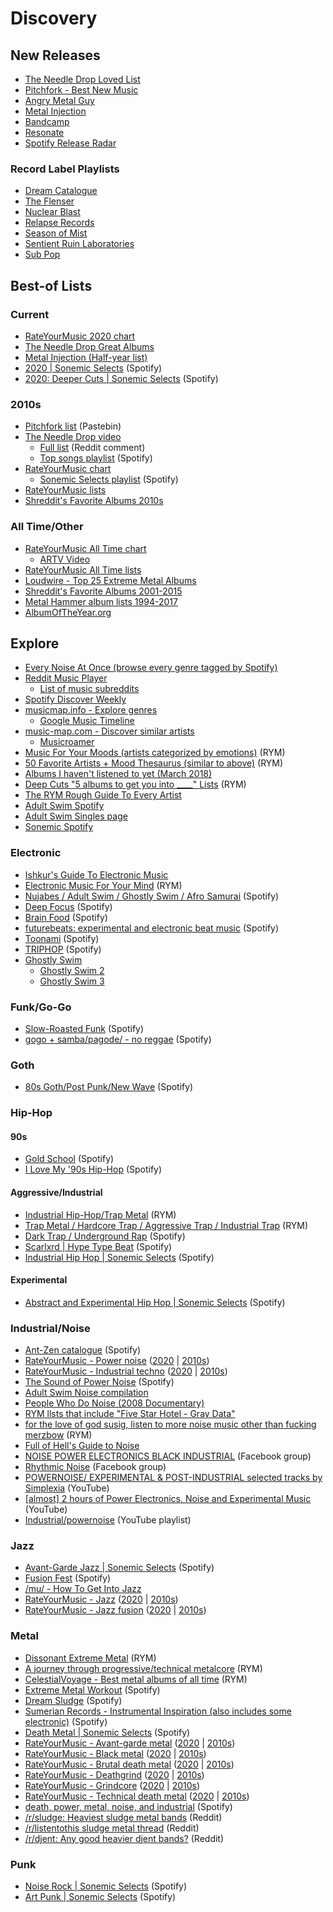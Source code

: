 # Discovery

## New Releases
- [The Needle Drop Loved List](https://www.youtube.com/playlist?list=PLP4CSgl7K7oo93I49tQa0TLB8qY3u7xuO)
- [Pitchfork - Best New Music](https://pitchfork.com/best/)
- [Angry Metal Guy](https://www.angrymetalguy.com/)
- [Metal Injection](https://metalinjection.net/category/reviews)
- [Bandcamp](https://bandcamp.com/)
- [Resonate](https://beta.resonate.is/)
- [Spotify Release Radar](https://open.spotify.com/playlist/37i9dQZEVXbi0ZTTqPO7tj?si=pFDb22fJTQCWeVSspi8N3Q)

### Record Label Playlists
- [Dream Catalogue](https://open.spotify.com/playlist/00zgUOVEMQ6x1i76WRxv0f?si=Ra34yuv2QNaB7x1Lg_nNcg)
- [The Flenser](https://open.spotify.com/playlist/5bdALpi4l4oOe8K3j1ejRy?si=KsOOsHf3RIiVnTnQdLPVDQ)
- [Nuclear Blast](https://open.spotify.com/playlist/6aw9wiedFzzhJiI96DhNhw?si=1UolpmQnSRezoM80JNCwfw)
- [Relapse Records](https://open.spotify.com/playlist/2HusStbBQwqUOA2GITMnXm?si=nYwuhg8HROGD16v6J393ow)
- [Season of Mist](https://open.spotify.com/playlist/7i3ybB0XlLwlFysT4uULLi?si=81L9U632TFWMPaAHZWYCzQ)
- [Sentient Ruin Laboratories](https://open.spotify.com/playlist/3mB05EsLwLaIdeZ4BtIPcA?si=TZxCvVcdR32KayhrCBIYsA)
- [Sub Pop](https://open.spotify.com/playlist/50UOfaA8yEBkLBuufYzpgj?si=VZjD_R7OQoWEcKGcCmWZJA)

## Best-of Lists

### Current
- [RateYourMusic 2020 chart](https://rateyourmusic.com/customchart?page=1&chart_type=top&type=album&year=2020&genre_include=1&include_child_genres=1&genres=&include_child_genres_chk=1&include=both&origin_countries=&limit=none&countries=)
- [The Needle Drop Great Albums](https://www.youtube.com/playlist?list=PLP4CSgl7K7opy6_w-ie2fQo4U7WbgHRlJ)
- [Metal Injection (Half-year list)](https://metalinjection.net/lists/best-of-2020/metal-injection-staffs-picks-the-best-albums-of-2020-so-far)
- [2020 | Sonemic Selects](https://open.spotify.com/playlist/2XLwpm5AHRIgSUotLss175?si=VckdBan1SvSmp9V7qwbySA) (Spotify)
- [2020: Deeper Cuts | Sonemic Selects](https://open.spotify.com/playlist/3dOdUeMdzR04IrR3jPbzdo?si=n_IhzB8USX2_mwY1XbTJiQ) (Spotify)

### 2010s
- [Pitchfork list](https://pastebin.com/bDhwumZx) (Pastebin)
- [The Needle Drop video](https://www.youtube.com/watch?v=EyMX4lcKNPg)
  - [Full list](https://www.reddit.com/r/indieheads/comments/eqd4ni/theneedledrop_top_200_albums_of_the_2010s/feq11uf/) (Reddit comment)
  - [Top songs playlist](https://open.spotify.com/playlist/5VHv7rqDC4ARXP1dcCNZn1?si=LgHaY76JTm6L-1vVN8j2BQ) (Spotify)
- [RateYourMusic chart](https://rateyourmusic.com/customchart?page=1&chart_type=top&type=album&year=2010s&genre_include=1&include_child_genres=1&genres=&include_child_genres_chk=1&include=both&origin_countries=&limit=none&countries=)
  - [Sonemic Selects playlist](https://open.spotify.com/playlist/1t3kbzNfCMcmFNiLbG4w09?si=rBclCH9bQo-83r9aZ5iwxg) (Spotify)
- [RateYourMusic lists](https://rateyourmusic.com/list_classifier/2010s/)
- [Shreddit's Favorite Albums 2010s](https://www.reddit.com/r/Metal/comments/hv7zlf/shreddits_top_albums_of_2010_2019_results/)

### All Time/Other
- [RateYourMusic All Time chart](https://rateyourmusic.com/customchart?page=1&chart_type=top&type=album&year=alltime&genre_include=1&include_child_genres=1&genres=&include_child_genres_chk=1&include=both&origin_countries=&limit=none&countries=)
  - [ARTV Video](https://youtu.be/Rm3i7xaV8yk)
- [RateYourMusic All Time lists](https://rateyourmusic.com/list_classifier/All%2dtime/)
- [Loudwire - Top 25 Extreme Metal Albums](https://loudwire.com/top-extreme-metal-albums/)
- [Shreddit's Favorite Albums 2001-2015](https://www.reddit.com/r/Metal/comments/4f1tmo/shreddits_top_15_favorite_albums_20012015/)
- [Metal Hammer album lists 1994-2017](http://www.rocklistmusic.co.uk/metal.htm)
- [AlbumOfTheYear.org](https://www.albumoftheyear.org/)

## Explore
- [Every Noise At Once (browse every genre tagged by Spotify)](http://everynoise.com/)
- [Reddit Music Player](https://reddit.musicplayer.io/)
  - [List of music subreddits](https://www.reddit.com/r/Music/wiki/musicsubreddits)
- [Spotify Discover Weekly](https://open.spotify.com/playlist/37i9dQZEVXcClrorXLDqST?si=LHQbHOg3TseN7haksA-wDA)
- [musicmap.info - Explore genres](https://musicmap.info/#)
  - [Google Music Timeline](http://research.google.com/bigpicture/music/#)
- [music-map.com - Discover similar artists](https://www.music-map.com/)
  - [Musicroamer](https://www.musicroamer.com/player)
- [Music For Your Moods (artists categorized by emotions)](https://rateyourmusic.com/list/novocaine69/music-for-your-moods-a-non-aesthetic-compendium/) (RYM)
- [50 Favorite Artists + Mood Thesaurus (similar to above)](https://rateyourmusic.com/list/HenryFool/my_50_favorite_artists___mood_thesaurus/) (RYM)
- [Albums I haven't listened to yet (March 2018)](https://pastebin.com/VtMYsD0M)
- [Deep Cuts "5 albums to get you into ____" Lists](https://rateyourmusic.com/list/expand/deep-cuts-5-albums-to-get-you-into-lists/) (RYM)
- [The RYM Rough Guide To Every Artist](https://rateyourmusic.com/list/grendel71/the-rym-rough-guide-to-everything-work-in-progress/)
- [Adult Swim Spotify](https://open.spotify.com/user/or2de24zunn9l5ven8yav60p1?si=DdrIAD2ERImYhMtDK86opQ)
- [Adult Swim Singles page](https://www.adultswim.com/music/singles/)
- [Sonemic Spotify](https://open.spotify.com/user/sonemic.com?si=lgqaSktWTI-3gbE-uefo3A)

### Electronic
- [Ishkur's Guide To Electronic Music](https://music.ishkur.com/)
- [Electronic Music For Your Mind](https://rateyourmusic.com/list/trmbl/electronic_music_for_your_mind/) (RYM)
- [Nujabes / Adult Swim / Ghostly Swim / Afro Samurai](https://open.spotify.com/playlist/1svQswvUUoAmd01QX8irV9?si=icNm1-_CRNiZp2lQ7RuOOg) (Spotify)
- [Deep Focus](https://open.spotify.com/playlist/37i9dQZF1DWZeKCadgRdKQ?si=xV5JrNRSTaSiAydVEJul5Q) (Spotify)
- [Brain Food](https://open.spotify.com/playlist/37i9dQZF1DWXLeA8Omikj7?si=2khic_OBSSSoau_9z4iMeg) (Spotify)
- [futurebeats: experimental and electronic beat music](https://open.spotify.com/playlist/30jFwegMo2oIUkXio2JCA8?si=b3cu3_KNQYOfE_49oO7_9g) (Spotify)
- [Toonami](https://open.spotify.com/playlist/49B6K0giqd6Piekuc1Qr5Q?si=ijA9pjOOTcSdSWbsKhrbSw) (Spotify)
- [TRIPHOP](https://open.spotify.com/playlist/744IjzkUZtUOBhQfBmyvkl?si=ImRGw5wLTMut5s2QmzjUng) (Spotify)
- [Ghostly Swim](https://open.spotify.com/album/73UtvOVvyBj28376FK2Qoj?si=3olyJPDrQ2WcV3piYjTHVw)
  - [Ghostly Swim 2](https://open.spotify.com/album/2OFdD7KGVXmyQcRzZYpqVm?si=gw3PjWlMRIewDFedGUIy1A)
  - [Ghostly Swim 3](https://open.spotify.com/album/5wATCNKKYbRKlG2hKzhUCu?si=FW6V28vXT3ymHIczkM6gYw)

### Funk/Go-Go
- [Slow-Roasted Funk](https://open.spotify.com/playlist/0irhoCmeSMSVlAbvxoknnX?si=xO65qTEfRNedmD-Y8Vc4FQ) (Spotify)
- [gogo + samba/pagode/ - no reggae](https://open.spotify.com/playlist/0XqrduyhauJue7uUFnuyKE?si=DHZjrzenSC6q8Q_gQeWmLw) (Spotify)

### Goth
- [80s Goth/Post Punk/New Wave](https://open.spotify.com/playlist/05fFtCFUQNLJa7EZfHrEY1?si=195logrtQfqZx8v0H0Ul7g) (Spotify)

### Hip-Hop

#### 90s
- [Gold School](https://open.spotify.com/playlist/37i9dQZF1DWVA1Gq4XHa6U?si=t7gwTa93Qt6GOmgcM7YYdg) (Spotify)
- [I Love My '90s Hip-Hop](https://open.spotify.com/playlist/37i9dQZF1DX186v583rmzp?si=AW-xWGWiQfiGqkhK4EmgmQ) (Spotify)

#### Aggressive/Industrial
- [Industrial Hip-Hop/Trap Metal](https://rateyourmusic.com/list/baanp/industrial-hip-hop_trap-metal/) (RYM)
- [Trap Metal / Hardcore Trap / Aggressive Trap / Industrial Trap](https://rateyourmusic.com/list/kittenpuke/trap-metal-hardcore-trap-aggressive-trap-industrial-trap/) (RYM)
- [Dark Trap / Underground Rap](https://open.spotify.com/playlist/1eBUubNHdBrDv7jLHmwJIv?si=o0aAjtfiRnKOkw6wRhGl2Q) (Spotify)
- [Scarlxrd | Hype Type Beat](https://open.spotify.com/playlist/7GJCoknNi91HcQ3tGq4ku6?si=PEpaUZbORnmBUVupQ4w6rA) (Spotify)
- [Industrial Hip Hop | Sonemic Selects](https://open.spotify.com/playlist/49CXM93TR0mV8frUv3c6Rm?si=3oDlkbcVQZeaeNji-HCl-A) (Spotify)

#### Experimental
- [Abstract and Experimental Hip Hop | Sonemic Selects](https://open.spotify.com/playlist/1xrfoSvHSXHZNZaiTlbBjV?si=AMgHN6jkR5aBhL-3Y24xBg) (Spotify)

### Industrial/Noise
- [Ant-Zen catalogue](https://open.spotify.com/playlist/31d0C63r1Nkwf63UufgUUq?si=oyGtvZJtRdOkuibR8OksdQ) (Spotify)
- [RateYourMusic - Power noise](https://rateyourmusic.com/customchart?page=1&chart_type=top&type=album&year=alltime&genre_include=1&include_child_genres=1&genres=power+noise&include_child_genres_chk=1&include=both&origin_countries=&limit=none&countries=) ([2020](https://rateyourmusic.com/customchart?page=1&chart_type=top&type=album&year=2020&genre_include=1&include_child_genres=1&genres=power+noise&include_child_genres_chk=1&include=both&origin_countries=&limit=none&countries=) | [2010s](https://rateyourmusic.com/customchart?page=1&chart_type=top&type=album&year=2010s&genre_include=1&include_child_genres=1&genres=power+noise&include_child_genres_chk=1&include=both&origin_countries=&limit=none&countries=))
- [RateYourMusic - Industrial techno](https://rateyourmusic.com/customchart?page=1&chart_type=top&type=album&year=alltime&genre_include=1&include_child_genres=1&genres=industrial+techno&include_child_genres_chk=1&include=both&origin_countries=&limit=none&countries=) ([2020](https://rateyourmusic.com/customchart?page=1&chart_type=top&type=album&year=2020&genre_include=1&include_child_genres=1&genres=industrial+techno&include_child_genres_chk=1&include=both&origin_countries=&limit=none&countries=) | [2010s](https://rateyourmusic.com/customchart?page=1&chart_type=top&type=album&year=2010s&genre_include=1&include_child_genres=1&genres=industrial+techno&include_child_genres_chk=1&include=both&origin_countries=&limit=none&countries=))
- [The Sound of Power Noise](https://open.spotify.com/playlist/23j3NLoqFN0Z7z3rsCZH7Q?si=mvVdXEqcSAC5PTjqijimeA) (Spotify)
- [Adult Swim Noise compilation](https://www.adultswim.com/music/noise/)
- [People Who Do Noise (2008 Documentary)](https://youtu.be/dGrN6PeIiOU)
- [RYM llsts that include "Five Star Hotel - Gray Data"](https://rateyourmusic.com/release/album/five-star-hotel/gray-data/lists/)
- [for the love of god susig, listen to more noise music other than fucking merzbow](https://rateyourmusic.com/list/burnit/for-the-love-of-god-susig-listen-to-more-noise-music-other-than-fucking-merzbow/) (RYM)
- [Full of Hell's Guide to Noise](https://www.loudersound.com/features/full-of-hell-s-guide-to-noise)
- [NOISE POWER ELECTRONICS BLACK INDUSTRIAL](https://www.facebook.com/groups/228089920647734/) (Facebook group)
- [Rhythmic Noise](https://www.facebook.com/groups/108125056345/?ref=br_rs) (Facebook group)
- [POWERNOISE/ EXPERIMENTAL & POST-INDUSTRIAL selected tracks by Simplexia](https://www.youtube.com/watch?v=ZpH-ZAfJ7Rg) (YouTube)
- [[almost] 2 hours of Power Electronics, Noise and Experimental Music](https://www.youtube.com/watch?v=BXaDItgNG9k) (YouTube)
- [Industrial/powernoise](https://www.youtube.com/playlist?list=PLvNvyZXHqrQDQHKWKaOvnvbwO4iaMoywi) (YouTube playlist)

### Jazz
- [Avant-Garde Jazz | Sonemic Selects](https://open.spotify.com/playlist/3MNK0hasZWYaL92KVk2Oae?si=ZGRce5LgSJ6id5sBC8ClaQ) (Spotify)
- [Fusion Fest](https://open.spotify.com/playlist/37i9dQZF1DX0aSJooo0zWR?si=MwUBCBAVQJaiY022TPhs7A) (Spotify)
- [/mu/ - How To Get Into Jazz](https://www.reddit.com/r/Jazz/comments/4fjfhl/how_do_you_get_into_jazz/)
- [RateYourMusic - Jazz](https://rateyourmusic.com/customchart?page=1&chart_type=top&type=album&year=alltime&genre_include=1&include_child_genres=1&genres=jazz&include_child_genres_chk=1&include=both&origin_countries=&limit=none&countries=) ([2020](https://rateyourmusic.com/customchart?page=1&chart_type=top&type=album&year=2020&genre_include=1&include_child_genres=1&genres=jazz&include_child_genres_chk=1&include=both&origin_countries=&limit=none&countries=) | [2010s](https://rateyourmusic.com/customchart?page=1&chart_type=top&type=album&year=2010s&genre_include=1&include_child_genres=1&genres=jazz&include_child_genres_chk=1&include=both&origin_countries=&limit=none&countries=))
- [RateYourMusic - Jazz fusion](https://rateyourmusic.com/customchart?page=1&chart_type=top&type=album&year=alltime&genre_include=1&include_child_genres=1&genres=jazz+fusion&include_child_genres_chk=1&include=both&origin_countries=&limit=none&countries=) ([2020](https://rateyourmusic.com/customchart?page=1&chart_type=top&type=album&year=2020&genre_include=1&include_child_genres=1&genres=jazz+fusion&include_child_genres_chk=1&include=both&origin_countries=&limit=none&countries=) | [2010s](https://rateyourmusic.com/customchart?page=1&chart_type=top&type=album&year=2010s&genre_include=1&include_child_genres=1&genres=jazz+fusion&include_child_genres_chk=1&include=both&origin_countries=&limit=none&countries=))

### Metal
- [Dissonant Extreme Metal](https://rateyourmusic.com/list/PenguinniNiGuenippi/dissonant-extreme-metal/) (RYM)
- [A journey through progressive/technical metalcore](https://rateyourmusic.com/list/RNG/a-journey-through-progressive_technical-metalcore/) (RYM)
- [CelestialVoyage - Best metal albums of all time](https://rateyourmusic.com/list/CelestialVoyage/best-metal-albums-of-all-time/) (RYM)
- [Extreme Metal Workout](https://open.spotify.com/playlist/37i9dQZF1DWY3PJWG3ogmJ?si=wGb3y6loRBGlRo4BVt1tRA) (Spotify)
- [Dream Sludge](https://rateyourmusic.com/list/nojokingmoe/dream-sludge/) (Spotify)
- [Sumerian Records - Instrumental Inspiration (also includes some electronic)](https://open.spotify.com/playlist/4OGVT1hpKxD6P8PdGXpvkx?si=nSToTTlCSvaBqulzc0-lMA) (Spotify)
- [Death Metal | Sonemic Selects](https://open.spotify.com/playlist/4qy3TuouIJQIB3CtNUjQoL?si=Mg5ClJmwQK6Cl7gVdTsvJA) (Spotify)
- [RateYourMusic - Avant-garde metal](https://rateyourmusic.com/customchart?page=1&chart_type=top&type=album&year=alltime&genre_include=1&include_child_genres=1&genres=avant-garde+metal&include_child_genres_chk=1&include=both&origin_countries=&limit=none&countries=) ([2020](https://rateyourmusic.com/customchart?page=1&chart_type=top&type=album&year=2020&genre_include=1&include_child_genres=1&genres=avant-garde+metal&include_child_genres_chk=1&include=both&origin_countries=&limit=none&countries=) | [2010s](https://rateyourmusic.com/customchart?page=1&chart_type=top&type=album&year=2010s&genre_include=1&include_child_genres=1&genres=avant-garde+metal&include_child_genres_chk=1&include=both&origin_countries=&limit=none&countries=))
- [RateYourMusic - Black metal](https://rateyourmusic.com/customchart?page=1&chart_type=top&type=album&year=alltime&genre_include=1&include_child_genres=1&genres=black+metal&include_child_genres_chk=1&include=both&origin_countries=&limit=none&countries=) ([2020](https://rateyourmusic.com/customchart?page=1&chart_type=top&type=album&year=2020&genre_include=1&include_child_genres=1&genres=black+metal&include_child_genres_chk=1&include=both&origin_countries=&limit=none&countries=) | [2010s](https://rateyourmusic.com/customchart?page=1&chart_type=top&type=album&year=2010s&genre_include=1&include_child_genres=1&genres=black+metal&include_child_genres_chk=1&include=both&origin_countries=&limit=none&countries=))
- [RateYourMusic - Brutal death metal](https://rateyourmusic.com/customchart?page=1&chart_type=top&type=album&year=alltime&genre_include=1&include_child_genres=1&genres=brutal+death+metal&include_child_genres_chk=1&include=both&origin_countries=&limit=none&countries=) ([2020](https://rateyourmusic.com/customchart?page=1&chart_type=top&type=album&year=2020&genre_include=1&include_child_genres=1&genres=brutal+death+metal&include_child_genres_chk=1&include=both&origin_countries=&limit=none&countries=) | [2010s](https://rateyourmusic.com/customchart?page=1&chart_type=top&type=album&year=2010s&genre_include=1&include_child_genres=1&genres=brutal+death+metal&include_child_genres_chk=1&include=both&origin_countries=&limit=none&countries=))
- [RateYourMusic - Deathgrind](https://rateyourmusic.com/customchart?page=1&chart_type=top&type=album&year=alltime&genre_include=1&include_child_genres=1&genres=deathgrind&include_child_genres_chk=1&include=both&origin_countries=&limit=none&countries=) ([2020](https://rateyourmusic.com/customchart?page=1&chart_type=top&type=album&year=2020&genre_include=1&include_child_genres=1&genres=deathgrind&include_child_genres_chk=1&include=both&origin_countries=&limit=none&countries=) | [2010s](https://rateyourmusic.com/customchart?page=1&chart_type=top&type=album&year=2010s&genre_include=1&include_child_genres=1&genres=deathgrind&include_child_genres_chk=1&include=both&origin_countries=&limit=none&countries=))
- [RateYourMusic - Grindcore](https://rateyourmusic.com/customchart?page=1&chart_type=top&type=album&year=alltime&genre_include=1&include_child_genres=1&genres=grindcore&include_child_genres_chk=1&include=both&origin_countries=&limit=none&countries=) ([2020](https://rateyourmusic.com/customchart?page=1&chart_type=top&type=album&year=2020&genre_include=1&include_child_genres=1&genres=grindcore&include_child_genres_chk=1&include=both&origin_countries=&limit=none&countries=) | [2010s](https://rateyourmusic.com/customchart?page=1&chart_type=top&type=album&year=2010s&genre_include=1&include_child_genres=1&genres=grindcore&include_child_genres_chk=1&include=both&origin_countries=&limit=none&countries=))
- [RateYourMusic - Technical death metal](https://rateyourmusic.com/customchart?page=1&chart_type=top&type=album&year=alltime&genre_include=1&include_child_genres=1&genres=technical+death+metal&include_child_genres_chk=1&include=both&origin_countries=&limit=none&countries=) ([2020](https://rateyourmusic.com/customchart?page=1&chart_type=top&type=album&year=2020&genre_include=1&include_child_genres=1&genres=technical+death+metal&include_child_genres_chk=1&include=both&origin_countries=&limit=none&countries=) | [2010s](https://rateyourmusic.com/customchart?page=1&chart_type=top&type=album&year=2010s&genre_include=1&include_child_genres=1&genres=technical+death+metal&include_child_genres_chk=1&include=both&origin_countries=&limit=none&countries=))
- [death, power, metal, noise, and industrial](https://open.spotify.com/playlist/2wJ7TdXpJ4ZflxiLPF7TaC?si=RcEXTq7ISB2z6Py7CkmBhw) (Spotify)
- [/r/sludge: Heaviest sludge metal bands](https://www.reddit.com/r/sludge/comments/947e0j/heaviest_sludge_lists/) (Reddit)
- [/r/listentothis sludge metal thread](https://www.reddit.com/r/listentothis/comments/3k31g2/roundup_genre_appreciation_sludge_metal/?utm_source=reddit&utm_medium=usertext&utm_name=sludge&utm_content=t5_2sznn) (Reddit)
- [/r/djent: Any good heavier djent bands?](https://www.reddit.com/r/Djent/comments/82lvna/any_good_heavier_djent_bands/) (Reddit)

### Punk
- [Noise Rock | Sonemic Selects](https://open.spotify.com/playlist/5a8FRXYH1VCoTqDyVhFhas?si=9PsUTUaHTiWD_Ay3dfaXkw) (Spotify)
- [Art Punk | Sonemic Selects](https://open.spotify.com/playlist/4v5lXcYRqL3uSw4gUtrf7t?si=hhLcVpVmSdyD4Pd6_wOYiQ) (Spotify)
